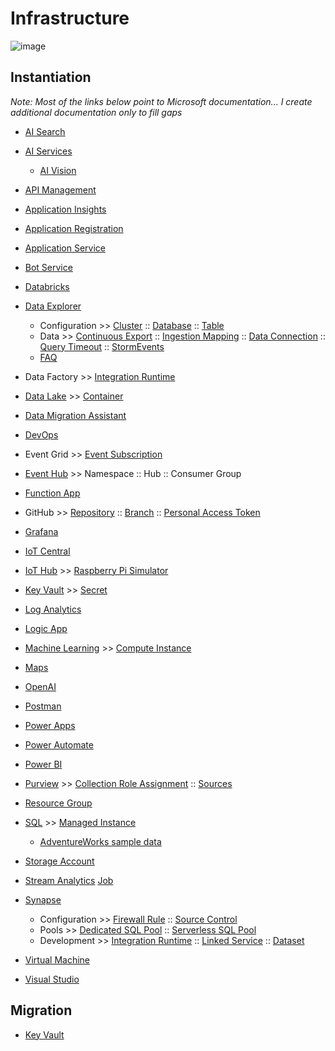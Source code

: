 # Infrastructure

![image](https://user-images.githubusercontent.com/44923999/185972867-64465cc3-0769-4045-bc5d-672f573854c7.png)

## Instantiation
_Note: Most of the links below point to Microsoft documentation... I create additional documentation only to fill gaps_

* [AI Search](Infrastructure_AISearch.md)

* [AI Services](https://learn.microsoft.com/en-us/azure/ai-services/)
  * [AI Vision](https://learn.microsoft.com/en-us/azure/ai-services/computer-vision/overview)

* [API Management](https://learn.microsoft.com/en-us/azure/api-management/)

* [Application Insights](https://learn.microsoft.com/en-us/azure/azure-monitor/app/app-insights-overview)

* [Application Registration](Infrastructure_ApplicationRegistration.md)

* [Application Service](https://learn.microsoft.com/en-us/azure/app-service/)

* [Bot Service](https://azure.microsoft.com/en-us/products/ai-services/ai-bot-service)

* [Databricks](https://learn.microsoft.com/en-us/azure/databricks/)

* [Data Explorer](https://learn.microsoft.com/en-us/azure/data-explorer/)
  * Configuration >> [Cluster](https://learn.microsoft.com/en-us/azure/data-explorer/create-cluster-database-portal) :: [Database](https://learn.microsoft.com/en-us/azure/data-explorer/create-cluster-database-portal) :: [Table](Infrastructure_DataExplorer_Table.md)
  * Data >> [Continuous Export](https://learn.microsoft.com/en-us/azure/data-explorer/kusto/management/data-export/continuous-data-export) :: [Ingestion Mapping](Infrastructure_DataExplorer_IngestionMapping.md) :: [Data Connection](Infrastructure_DataExplorer_DataConnection.md) :: [Query Timeout](Infrastructure_DataExplorer_QueryTimeout.md) :: [StormEvents](https://learn.microsoft.com/en-us/azure/data-explorer/ingest-sample-data)
  * [FAQ](Infrastructure_DataExplorer.md)

* Data Factory >> [Integration Runtime](https://learn.microsoft.com/en-us/azure/data-factory/create-self-hosted-integration-runtime?tabs=data-factory)

* [Data Lake](Infrastructure_DataLake.md) >> [Container](Infrastructure_DataLake_Container.md)

* [Data Migration Assistant](https://www.microsoft.com/en-us/download/details.aspx?id=53595)

* [DevOps](https://dev.azure.com/)

* Event Grid >> [Event Subscription](Infrastructure_EventGrid_EventSubscription.md)

* [Event Hub](https://learn.microsoft.com/en-us/azure/event-hubs/) >> Namespace :: Hub :: Consumer Group

* [Function App](https://learn.microsoft.com/en-us/azure/azure-functions/functions-overview)

* GitHub >> [Repository](https://docs.github.com/en/repositories/creating-and-managing-repositories/creating-a-new-repository) :: [Branch](https://docs.github.com/en/pull-requests/collaborating-with-pull-requests/proposing-changes-to-your-work-with-pull-requests/creating-and-deleting-branches-within-your-repository) :: [Personal Access Token](https://docs.github.com/en/authentication/keeping-your-account-and-data-secure/managing-your-personal-access-tokens)

* [Grafana](https://docs.microsoft.com/en-us/azure/managed-grafana/quickstart-managed-grafana-portal)

* [IoT Central](https://learn.microsoft.com/en-us/azure/iot-central/)

* [IoT Hub](https://learn.microsoft.com/en-us/azure/iot-hub/) >> [Raspberry Pi Simulator](https://azure-samples.github.io/raspberry-pi-web-simulator/)

* [Key Vault](https://learn.microsoft.com/en-us/azure/key-vault) >> [Secret](https://learn.microsoft.com/en-us/azure/key-vault/secrets)

* [Log Analytics](https://learn.microsoft.com/en-us/azure/azure-monitor/logs/log-analytics-overview)

* [Logic App](https://learn.microsoft.com/en-us/azure/logic-apps/)

* [Machine Learning](https://learn.microsoft.com/en-us/azure/machine-learning/) >> [Compute Instance](https://learn.microsoft.com/en-us/azure/machine-learning/concept-compute-instance)

* [Maps](https://learn.microsoft.com/en-us/azure/azure-maps/)

* [OpenAI](https://learn.microsoft.com/en-us/azure/cognitive-services/openai/overview)

* [Postman](https://www.postman.com/product/workspaces/)

* [Power Apps](https://powerapps.microsoft.com/en-us/)

* [Power Automate](https://powerautomate.microsoft.com/en-us/)

* [Power BI](https://powerbi.microsoft.com/en-us/)

* [Purview](Infrastructure_Purview.md) >> [Collection Role Assignment](Infrastructure_Purview_CollectionRoleAssignment.md) :: [Sources](Infrastructure_Purview_Sources.md)

* [Resource Group](Infrastructure_ResourceGroup.md)

* [SQL](https://learn.microsoft.com/en-us/azure/azure-sql) >> [Managed Instance](https://learn.microsoft.com/en-us/azure/azure-sql/managed-instance/instance-create-quickstart)
  * [AdventureWorks sample data](https://learn.microsoft.com/en-us/sql/samples/adventureworks-install-configure)

* [Storage Account](Infrastructure_StorageAccount.md)

* [Stream Analytics](https://learn.microsoft.com/en-us/azure/stream-analytics/stream-analytics-introduction) [Job](https://learn.microsoft.com/en-us/azure/stream-analytics/stream-analytics-quick-create-portal)

* [Synapse](Infrastructure_Synapse.md)
  * Configuration >> [Firewall Rule](Infrastructure_Synapse_FirewallRules.md) :: [Source Control](https://learn.microsoft.com/en-us/azure/synapse-analytics/cicd/source-control)
  * Pools >> [Dedicated SQL Pool](https://learn.microsoft.com/en-us/azure/synapse-analytics/quickstart-create-sql-pool-studio) :: [Serverless SQL Pool](https://learn.microsoft.com/en-us/azure/synapse-analytics/quickstart-serverless-sql-pool)
  * Development >> [Integration Runtime](https://learn.microsoft.com/en-us/azure/data-factory/create-self-hosted-integration-runtime?tabs=data-factory) :: [Linked Service](https://learn.microsoft.com/en-us/azure/data-factory/concepts-linked-services?tabs=data-factory) :: [Dataset](https://learn.microsoft.com/en-us/azure/data-factory/concepts-datasets-linked-services?tabs=data-factory) 

* [Virtual Machine](https://learn.microsoft.com/en-us/azure/virtual-machines/overview)

* [Visual Studio](https://visualstudio.microsoft.com/downloads/)

## Migration

* [Key Vault](Infrastructure_Migration_KeyVaults.md)
